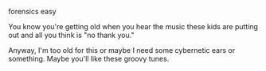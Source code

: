 forensics easy

You know you're getting old when you hear the music these kids are putting out and all you think is "no thank you."

Anyway, I'm too old for this or maybe I need some cybernetic ears or something. Maybe you'll like these groovy tunes.
